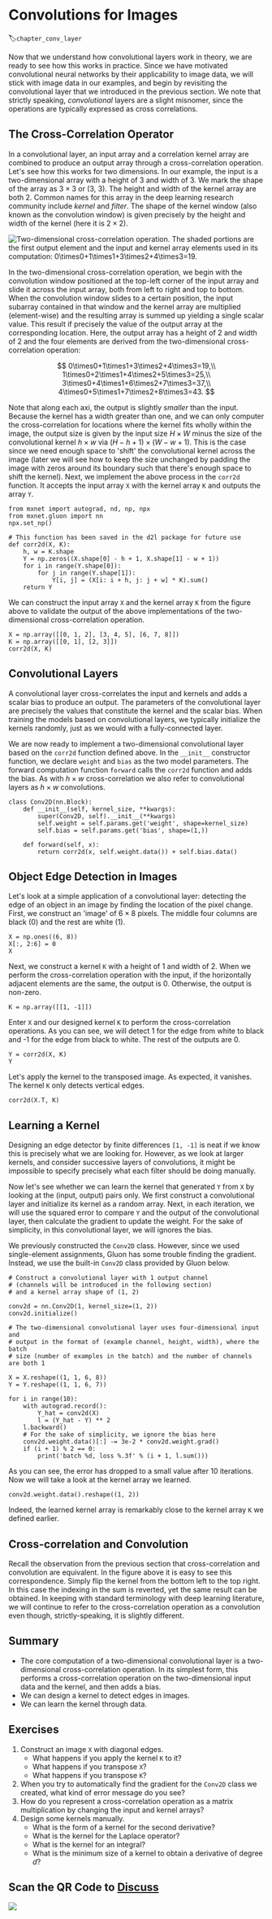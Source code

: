 # Convolutions for Images
:label:`chapter_conv_layer`

Now that we understand how convolutional layers work in theory,
we are ready to see how this works in practice.
Since we have motivated convolutional neural networks
by their applicability to image data,
we will stick with image data in our examples,
and begin by revisiting the convolutional layer
that we introduced in the previous section.
We note that strictly speaking, *convolutional* layers are a slight misnomer,
since the operations are typically expressed as cross correlations.


## The Cross-Correlation Operator

In a convolutional layer, an input array
and a correlation kernel array are combined
to produce an output array through a cross-correlation operation.
Let's see how this works for two dimensions.
In our example, the input is a two-dimensional array
with a height of 3 and width of 3.
We mark the shape of the array as $3 \times 3$ or (3, 3).
The height and width of the kernel array are both 2.
Common names for this array in the deep learning research community
include *kernel* and *filter*.
The shape of the kernel window (also known as the convolution window)
is given precisely by the height and width of the kernel
(here it is $2 \times 2$).

![Two-dimensional cross-correlation operation. The shaded portions are the first output element and the input and kernel array elements used in its computation: $0\times0+1\times1+3\times2+4\times3=19$. ](../img/correlation.svg)

In the two-dimensional cross-correlation operation,
we begin with the convolution window positioned
at the top-left corner of the input array
and slide it across the input array,
both from left to right and top to bottom.
When the convolution window slides to a certain position,
the input subarray contained in that window
and the kernel array are multiplied (element-wise)
and the resulting array is summed up
yielding a single scalar value.
This result if precisely the value of the output array
at the corresponding location.
Here, the output array has a height of 2 and width of 2
and the four elements are derived from
the two-dimensional cross-correlation operation:

$$
0\times0+1\times1+3\times2+4\times3=19,\\
1\times0+2\times1+4\times2+5\times3=25,\\
3\times0+4\times1+6\times2+7\times3=37,\\
4\times0+5\times1+7\times2+8\times3=43.
$$

Note that along each axi, the output is slightly *smaller* than the input.
Because the kernel has a width greater than one,
and we can only computer the cross-correlation
for locations where the kernel fits wholly within the image,
the output size is given by the input size $H \times W$
minus the size of the convolutional kernel $h \times w$
via $(H-h+1) \times (W-w+1)$.
This is the case since we need enough space
to 'shift' the convolutional kernel across the image
(later we will see how to keep the size unchanged
by padding the image with zeros around its boundary
such that there's enough space to shift the kernel).
Next, we implement the above process in the `corr2d` function.
It accepts the input array `X` with the kernel array `K`
and outputs the array `Y`.

```{.python .input}
from mxnet import autograd, nd, np, npx
from mxnet.gluon import nn
npx.set_np()

# This function has been saved in the d2l package for future use
def corr2d(X, K):
    h, w = K.shape
    Y = np.zeros((X.shape[0] - h + 1, X.shape[1] - w + 1))
    for i in range(Y.shape[0]):
        for j in range(Y.shape[1]):
            Y[i, j] = (X[i: i + h, j: j + w] * K).sum()
    return Y
```

We can construct the input array `X` and the kernel array `K`
from the figure above
to validate the output of the above implementations
of the two-dimensional cross-correlation operation.

```{.python .input}
X = np.array([[0, 1, 2], [3, 4, 5], [6, 7, 8]])
K = np.array([[0, 1], [2, 3]])
corr2d(X, K)
```

## Convolutional Layers

A convolutional layer cross-correlates the input and kernels
and adds a scalar bias to produce an output.
The parameters of the convolutional layer
are precisely the values that constitute the kernel and the scalar bias.
When training the models based on convolutional layers,
we typically initialize the kernels randomly,
just as we would with a fully-connected layer.

We are now ready to implement a two-dimensional convolutional layer
based on the `corr2d` function defined above.
In the `__init__` constructor function,
we declare `weight` and `bias` as the two model parameters.
The forward computation function `forward`
calls the `corr2d` function and adds the bias.
As with $h \times w$ cross-correlation
we also refer to convolutional layers
as $h \times w$ convolutions.

```{.python .input  n=70}
class Conv2D(nn.Block):
    def __init__(self, kernel_size, **kwargs):
        super(Conv2D, self).__init__(**kwargs)
        self.weight = self.params.get('weight', shape=kernel_size)
        self.bias = self.params.get('bias', shape=(1,))

    def forward(self, x):
        return corr2d(x, self.weight.data()) + self.bias.data()
```

## Object Edge Detection in Images

Let's look at a simple application of a convolutional layer:
detecting the edge of an object in an image
by finding the location of the pixel change.
First, we construct an 'image' of $6\times 8$ pixels.
The middle four columns are black (0) and the rest are white (1).

```{.python .input  n=66}
X = np.ones((6, 8))
X[:, 2:6] = 0
X
```

Next, we construct a kernel `K` with a height of 1 and width of 2.
When we perform the cross-correlation operation with the input,
if the horizontally adjacent elements are the same,
the output is 0. Otherwise, the output is non-zero.

```{.python .input  n=67}
K = np.array([[1, -1]])
```

Enter `X` and our designed kernel `K`
to perform the cross-correlation operations.
As you can see, we will detect 1 for the edge from white to black
and -1 for the edge from black to white.
The rest of the outputs are 0.

```{.python .input  n=69}
Y = corr2d(X, K)
Y
```

Let's apply the kernel to the transposed image.
As expected, it vanishes. The kernel `K` only detects vertical edges.

```{.python .input}
corr2d(X.T, K)
```

## Learning a Kernel

Designing an edge detector by finite differences `[1, -1]` is neat
if we know this is precisely what we are looking for.
However, as we look at larger kernels,
and consider successive layers of convolutions,
it might be impossible to specify
precisely what each filter should be doing manually.

Now let's see whether we can learn the kernel that generated `Y` from `X`
by looking at the (input, output) pairs only.
We first construct a convolutional layer
and initialize its kernel as a random array.
Next, in each iteration, we will use the squared error
to compare `Y` and the output of the convolutional layer,
then calculate the gradient to update the weight.
For the sake of simplicity, in this convolutional layer,
we will ignores the bias.

We previously constructed the `Conv2D` class.
However, since we used single-element assignments,
Gluon has some trouble finding the gradient.
Instead, we use the built-in `Conv2D` class provided by Gluon below.

```{.python .input  n=83}
# Construct a convolutional layer with 1 output channel
# (channels will be introduced in the following section)
# and a kernel array shape of (1, 2)

conv2d = nn.Conv2D(1, kernel_size=(1, 2))
conv2d.initialize()

# The two-dimensional convolutional layer uses four-dimensional input and
# output in the format of (example channel, height, width), where the batch
# size (number of examples in the batch) and the number of channels are both 1

X = X.reshape((1, 1, 6, 8))
Y = Y.reshape((1, 1, 6, 7))

for i in range(10):
    with autograd.record():
        Y_hat = conv2d(X)
        l = (Y_hat - Y) ** 2
    l.backward()
    # For the sake of simplicity, we ignore the bias here
    conv2d.weight.data()[:] -= 3e-2 * conv2d.weight.grad()
    if (i + 1) % 2 == 0:
        print('batch %d, loss %.3f' % (i + 1, l.sum()))
```

As you can see, the error has dropped to a small value after 10 iterations. Now we will take a look at the kernel array we learned.

```{.python .input}
conv2d.weight.data().reshape((1, 2))
```

Indeed, the learned kernel array is remarkably close
to the kernel array `K` we defined earlier.

## Cross-correlation and Convolution

Recall the observation from the previous section
that cross-correlation and convolution are equivalent.
In the figure above it is easy to see this correspondence.
Simply flip the kernel from the bottom left to the top right.
In this case the indexing in the sum is reverted,
yet the same result can be obtained.
In keeping with standard terminology with deep learning literature,
we will continue to refer to the cross-correlation operation
as a convolution even though, strictly-speaking, it is slightly different.

## Summary

* The core computation of a two-dimensional convolutional layer is a two-dimensional cross-correlation operation. In its simplest form, this performs a cross-correlation operation on the two-dimensional input data and the kernel, and then adds a bias.
* We can design a kernel to detect edges in images.
* We can learn the kernel through data.

## Exercises

1. Construct an image `X` with diagonal edges.
    * What happens if you apply the kernel `K` to it?
    * What happens if you transpose `X`?
    * What happens if you transpose `K`?
1. When you try to automatically find the gradient for the `Conv2D` class we created, what kind of error message do you see?
1. How do you represent a cross-correlation operation as a matrix multiplication by changing the input and kernel arrays?
1. Design some kernels manually.
    * What is the form of a kernel for the second derivative?
    * What is the kernel for the Laplace operator?
    * What is the kernel for an integral?
    * What is the minimum size of a kernel to obtain a derivative of degree $d$?

## Scan the QR Code to [Discuss](https://discuss.mxnet.io/t/2349)

![](../img/qr_conv-layer.svg)
